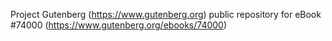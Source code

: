 Project Gutenberg (https://www.gutenberg.org) public repository for eBook #74000 (https://www.gutenberg.org/ebooks/74000)
